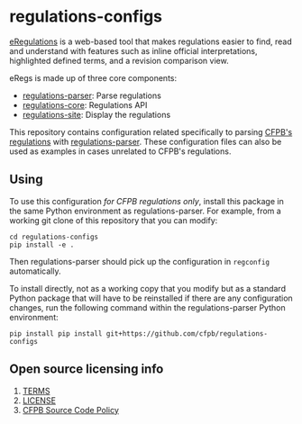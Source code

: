 # regulations-configs

[eRegulations](http://cfpb.github.io/eRegulations) is a web-based tool that makes regulations easier to find, read and understand with features such as inline official interpretations, highlighted defined terms, and a revision comparison view.

eRegs is made up of three core components:

* [regulations-parser](https://github.com/cfpb/regulations-parser): Parse regulations
* [regulations-core](https://github.com/cfpb/regulations-core): Regulations API
* [regulations-site](https://github.com/cfpb/regulations-site): Display the regulations

This repository contains configuration related specifically to parsing [CFPB's
regulations](http://www.consumerfinance.gov/eregulations/) with 
[regulations-parser](https://github.com/cfpb/regulations-parser). These
configuration files can also be used as examples in cases unrelated to
CFPB's regulations.

## Using 

To use this configuration *for CFPB regulations only*, install this
package in the same Python environment as regulations-parser. For
example, from a working git clone of this repository that you can modify:

```shell
cd regulations-configs
pip install -e .
```

Then regulations-parser should pick up the configuration in `regconfig`
automatically.

To install directly, not as a working copy that you modify but as a
standard Python package that will have to be reinstalled if there are
any configuration changes, run the following command within the
regulations-parser Python environment:

```shell
pip install pip install git+https://github.com/cfpb/regulations-configs
```

## Open source licensing info

1. [TERMS](TERMS.md)
2. [LICENSE](LICENSE)
3. [CFPB Source Code Policy](https://github.com/cfpb/source-code-policy/)

